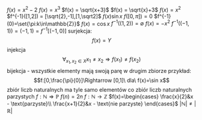 $f(x) = x^{2}-2$
$f(x) = x^3$
$f(x) = \sqrt{x+3}$
$f(x) = \sqrt{x}+3$
$f(x) = x^2$
$f^{-1}([1,2]) = [\sqrt{2},-1],[1,\sqrt2]$
$f(x)\sin x$
$f([0,\pi]) = {0}$
$f^{-1}(0)=\set{\pi:k\in\mathbb{Z}}$
$f(x) = \cos x$
$f^{-1}((1,2)) = \emptyset$
$f(x) = -x^2$
$f^{-1}((-1,1)) = (-1,1) = f^{-1}[(-1, 0)]$
surjekcja:
$$f(x) = Y$$
injekcja
$$\forall_{x_{1}, x_{2}\in X} x_{1} \not =x_{2} \Rightarrow f(x_{1})\not = f(x_2)$$
bijekcja - wszystkie elementy mają swoją parę w drugim zbiorze
przykład:
$$f:[0,\frac{\pi}{0}]\Rightarrow [0,1]\ dla\ f(x)=\sin x$$
zbiór liczb naturalnych ma tyle samo elementów co zbiór liczb naturalnych parzystych
$f:\mathbb{N} \Rightarrow \mathbb{P}$
$f(n) = 2n$
$f:\mathbb{N}\rightarrow \mathbb{Z}$
$f(x)=\begin{cases} \frac{x}{2}&x - \text{parzyste}\\ \frac{x+1}{2}&x - \text{nie parzyste} \end{cases}$
$|\mathbb{N}|\not=|\mathbb{R}|$